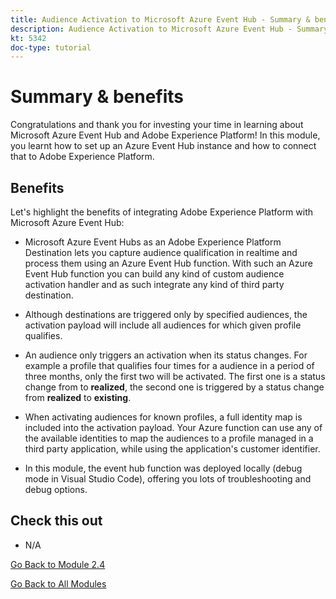 ```yaml
---
title: Audience Activation to Microsoft Azure Event Hub - Summary & benefits
description: Audience Activation to Microsoft Azure Event Hub - Summary & benefits
kt: 5342
doc-type: tutorial
---
```

# Summary & benefits

Congratulations and thank you for investing your time in learning about Microsoft Azure Event Hub and Adobe Experience Platform! 
In this module, you learnt how to set up an Azure Event Hub instance and how to connect that to Adobe Experience Platform.

## Benefits

Let's highlight the benefits of integrating Adobe Experience Platform with Microsoft Azure Event Hub:

- Microsoft Azure Event Hubs as an Adobe Experience Platform Destination lets you capture audience qualification in realtime and process them using an Azure Event Hub function. With such an Azure Event Hub function you can build any kind of custom audience activation handler and as such integrate any kind of third party destination.

- Although destinations are triggered only by specified audiences, the activation payload will include all audiences for which given profile qualifies.

- An audience only triggers an activation when its status changes. For example a profile that qualifies four times for a audience in a period of three months, only the first two will be activated. The first one is a status change from to **realized**, the second one is triggered by a status change from **realized** to **existing**.

- When activating audiences for known profiles, a full identity map is included into the activation payload. Your Azure function can use any of the available identities to map the audiences to a profile managed in a third party application, while using the application's customer identifier.

- In this module, the event hub function was deployed locally (debug mode in Visual Studio Code), offering you lots of troubleshooting and debug options.

## Check this out

- N/A

[Go Back to Module 2.4](./segment-activation-microsoft-azure-eventhub.md)

[Go Back to All Modules](./../../../overview.md)

